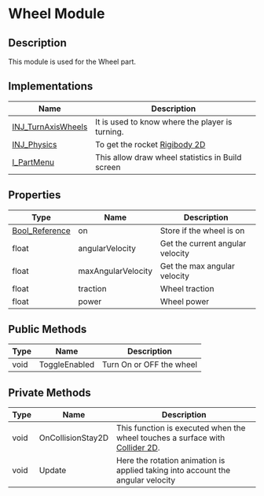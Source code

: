 
# Wheel Module

## Description

This module is used for the Wheel part.

## Implementations

| Name                     | Description                                                                                | 
| ------------------------ | ------------------------------------------------------------------------------------------ | 
| [INJ_TurnAxisWheels](../world/Rocket.html#interfaces) | It is used to know where the player is turning.                                            | 
| [INJ_Physics](../world/Rocket.html#interfaces)        | To get the rocket [Rigibody 2D](https://docs.unity3d.com/ScriptReference/Rigidbody2D.html) | 
| [I_PartMenu](../world/Rocket.html#interfaces)         | This allow draw wheel statistics in Build screen                                           | 

## Properties

| Type                 | Name               | Description                      | 
| -------------------- | ------------------ | -------------------------------- | 
| [Bool_Reference](../variables/BoolReference.html) | on                 | Store if the wheel is on         | 
| float                | angularVelocity    | Get the current angular velocity | 
| float                | maxAngularVelocity | Get the max angular velocity     | 
| float                | traction           | Wheel traction                   | 
| float                | power              | Wheel power                      | 

## Public Methods

| Type | Name          | Description              | 
| ---- | ------------- | ------------------------ | 
| void | ToggleEnabled | Turn On or OFF the wheel | 

## Private Methods

| Type | Name              | Description                                                                                                                              | 
| ---- | ----------------- | ---------------------------------------------------------------------------------------------------------------------------------------- | 
| void | OnCollisionStay2D | This function is executed when the wheel touches a surface with [Collider 2D](https://docs.unity3d.com/ScriptReference/Collider2D.html). | 
| void | Update            | Here the rotation animation is applied taking into account the angular velocity                                                          | 


